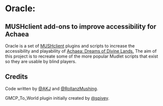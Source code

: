 # Oracle:
## MUSHclient add-ons to improve accessibility for Achaea

Oracle is a set of [MUSHclient](https://www.mushclient.com/) plugins and scripts to increase the accessibility and playability of [Achaea: Dreams of Divine Lands.](https://achaea.com/) The aim of this project is to recreate some of the more popular Mudlet scripts that exist so they are usable by blind players.

## Credits
Code written by [@AKJ](https://github.com/akj) and [@RollanzMushing](https://github.com/rollanzmushing).

GMCP_To_World plugin initially created by [@spivey](https://github.com/tspivey).